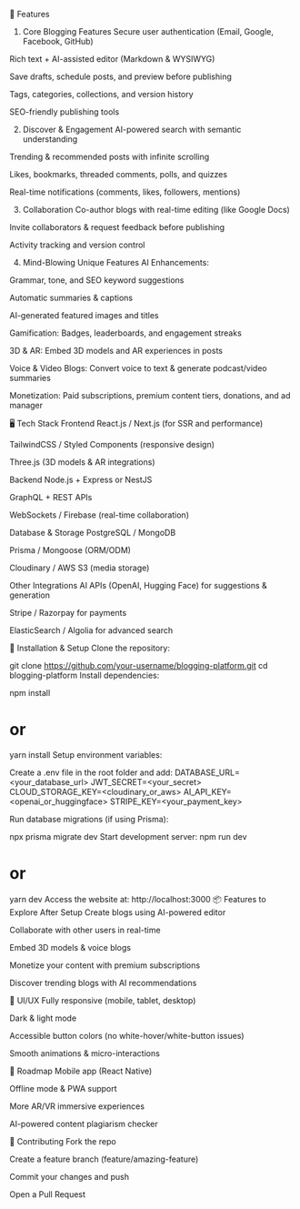 📌 Features
1. Core Blogging Features
Secure user authentication (Email, Google, Facebook, GitHub)

Rich text + AI-assisted editor (Markdown & WYSIWYG)

Save drafts, schedule posts, and preview before publishing

Tags, categories, collections, and version history

SEO-friendly publishing tools

2. Discover & Engagement
AI-powered search with semantic understanding

Trending & recommended posts with infinite scrolling

Likes, bookmarks, threaded comments, polls, and quizzes

Real-time notifications (comments, likes, followers, mentions)

3. Collaboration
Co-author blogs with real-time editing (like Google Docs)

Invite collaborators & request feedback before publishing

Activity tracking and version control

4. Mind-Blowing Unique Features
AI Enhancements:

Grammar, tone, and SEO keyword suggestions

Automatic summaries & captions

AI-generated featured images and titles

Gamification: Badges, leaderboards, and engagement streaks

3D & AR: Embed 3D models and AR experiences in posts

Voice & Video Blogs: Convert voice to text & generate podcast/video summaries

Monetization: Paid subscriptions, premium content tiers, donations, and ad manager

🖥️ Tech Stack
Frontend
React.js / Next.js (for SSR and performance)

TailwindCSS / Styled Components (responsive design)

Three.js (3D models & AR integrations)

Backend
Node.js + Express or NestJS

GraphQL + REST APIs

WebSockets / Firebase (real-time collaboration)

Database & Storage
PostgreSQL / MongoDB

Prisma / Mongoose (ORM/ODM)

Cloudinary / AWS S3 (media storage)

Other Integrations
AI APIs (OpenAI, Hugging Face) for suggestions & generation

Stripe / Razorpay for payments

ElasticSearch / Algolia for advanced search

🚀 Installation & Setup
Clone the repository:

git clone https://github.com/your-username/blogging-platform.git
cd blogging-platform
Install dependencies:

npm install
# or
yarn install
Setup environment variables:

Create a .env file in the root folder and add:
DATABASE_URL=<your_database_url>
JWT_SECRET=<your_secret>
CLOUD_STORAGE_KEY=<cloudinary_or_aws>
AI_API_KEY=<openai_or_huggingface>
STRIPE_KEY=<your_payment_key>

Run database migrations (if using Prisma):

npx prisma migrate dev
Start development server:
npm run dev
# or
yarn dev
Access the website at:
http://localhost:3000
📦 Features to Explore After Setup
Create blogs using AI-powered editor

Collaborate with other users in real-time

Embed 3D models & voice blogs

Monetize your content with premium subscriptions

Discover trending blogs with AI recommendations

🎨 UI/UX
Fully responsive (mobile, tablet, desktop)

Dark & light mode

Accessible button colors (no white-hover/white-button issues)

Smooth animations & micro-interactions

📜 Roadmap
 Mobile app (React Native)

 Offline mode & PWA support

 More AR/VR immersive experiences

 AI-powered content plagiarism checker

🤝 Contributing
Fork the repo

Create a feature branch (feature/amazing-feature)

Commit your changes and push

Open a Pull Request


